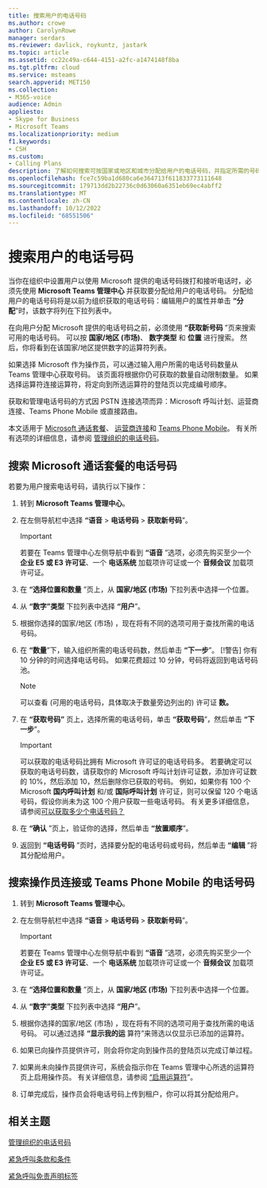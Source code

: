 ```yaml
---
title: 搜索用户的电话号码
ms.author: crowe
author: CarolynRowe
manager: serdars
ms.reviewer: davlick, roykuntz, jastark
ms.topic: article
ms.assetid: cc22c49a-c644-4151-a2fc-a1474148f8ba
ms.tgt.pltfrm: cloud
ms.service: msteams
search.appverid: MET150
ms.collection:
- M365-voice
audience: Admin
appliesto:
- Skype for Business
- Microsoft Teams
ms.localizationpriority: medium
f1.keywords:
- CSH
ms.custom:
- Calling Plans
description: 了解如何搜索可按国家或地区和城市分配给用户的电话号码，并指定所需的号码数量。
ms.openlocfilehash: fce7c59ba1d680ca6e364713f611833773111648
ms.sourcegitcommit: 179713dd2b22736c0d63060a6351eb69ec4abff2
ms.translationtype: MT
ms.contentlocale: zh-CN
ms.lasthandoff: 10/12/2022
ms.locfileid: "68551506"
---
```

# <a name="search-for-telephone-numbers-for-users"></a>搜索用户的电话号码

当你在组织中设置用户以使用 Microsoft 提供的电话号码拨打和接听电话时，必须先使用 **Microsoft Teams 管理中心** 并获取要分配给用户的电话号码。 分配给用户的电话号码将是以前为组织获取的电话号码：编辑用户的属性并单击 **“分配**”时，该数字将列在下拉列表中。
  
在向用户分配 Microsoft 提供的电话号码之前，必须使用 **“获取新号码** ”页来搜索可用的电话号码。 可以按 **国家/地区 (市场)**、 **数字类型** 和 **位置** 进行搜索。 然后，你将看到在该国家/地区提供数字的运算符列表。

如果选择 Microsoft 作为操作员，可以通过输入用户所需的电话号码数量从 Teams 管理中心获取号码。 该页面将根据你仍可获取的数量自动限制数量。 如果选择运算符连接运算符，将定向到所选运算符的登陆页以完成编号顺序。

获取和管理电话号码的方式因 PSTN 连接选项而异：Microsoft 呼叫计划、运营商连接、Teams Phone Mobile 或直接路由。

本文适用于 [Microsoft 通话套餐](#search-for-telephone-numbers-for-microsoft-calling-plans)、 [运营商连接](#search-for-telephone-numbers-for-operator-connect-or-teams-phone-mobile)和 [Teams Phone Mobile](#search-for-telephone-numbers-for-operator-connect-or-teams-phone-mobile)。 有关所有选项的详细信息，请参阅 [管理组织的电话号码](/microsoftteams/manage-phone-numbers-landing-page)。

## <a name="search-for-telephone-numbers-for-microsoft-calling-plans"></a>搜索 Microsoft 通话套餐的电话号码

若要为用户搜索电话号码，请执行以下操作：
  
1. 转到 **Microsoft Teams 管理中心**。

2. 在左侧导航栏中选择 **“语音** > **电话号码** > **获取新号码**”。
  
    > [!IMPORTANT]
    > 若要在 Teams 管理中心左侧导航中看到 **“语音** ”选项，必须先购买至少一个 **企业 E5 或 E3 许可证**、一个 **电话系统** 加载项许可证或一个 **音频会议** 加载项许可证。  

3. 在 **“选择位置和数量** ”页上，从 **国家/地区 (市场)** 下拉列表中选择一个位置。

4. 从 **“数字”类型** 下拉列表中选择 **“用户**”。

5. 根据你选择的国家/地区 (市场) ，现在将有不同的选项可用于查找所需的电话号码。  

6. 在 **“数量**”下，输入组织所需的电话号码数，然后单击 **“下一步**”。 [!警告] 你有 10 分钟的时间选择电话号码。 如果花费超过 10 分钟，号码将返回到电话号码池。

    > [!NOTE]
    > 可以查看 (可用的电话号码，具体取决于数量旁边列出的) 许可证 **数。**
  
7. 在 **“获取号码”** 页上，选择所需的电话号码，单击 **“获取号码**”，然后单击 **“下一步**”。

    > [!IMPORTANT]
    > 可以获取的电话号码比拥有 Microsoft 许可证的电话号码多。 若要确定可以获取的电话号码数，请获取你的 Microsoft 呼叫计划许可证数，添加许可证数的 10%，然后添加 10，然后删除你已获取的号码。 例如，如果你有 100 个 Microsoft **国内呼叫计划** 和/或 **国际呼叫计划** 许可证，则可以保留 120 个电话号码，假设你尚未为这 100 个用户获取一些电话号码。 有关更多详细信息，请参阅[可以获取多少个电话号码？](./how-many-phone-numbers-can-you-get.md)

8. 在 **“确认** ”页上，验证你的选择，然后单击 **“放置顺序**”。

9. 返回到 **“电话号码** ”页时，选择要分配的电话号码或号码，然后单击 **“编辑** ”将其分配给用户。

## <a name="search-for-telephone-numbers-for-operator-connect-or-teams-phone-mobile"></a>搜索操作员连接或 Teams Phone Mobile 的电话号码

1. 转到 **Microsoft Teams 管理中心**。

2. 在左侧导航栏中选择 **“语音** > **电话号码** > **获取新号码**”。
  
    > [!IMPORTANT]
    > 若要在 Teams 管理中心左侧导航中看到 **“语音** ”选项，必须先购买至少一个 **企业 E5 或 E3 许可证**、一个 **电话系统** 加载项许可证或一个 **音频会议** 加载项许可证。  

3. 在 **“选择位置和数量** ”页上，从 **国家/地区 (市场)** 下拉列表中选择一个位置。

4. 从 **“数字”类型** 下拉列表中选择 **“用户**”。

5. 根据你选择的国家/地区 (市场) ，现在将有不同的选项可用于查找所需的电话号码。 可以通过选择 **“显示我的运** 算符”来筛选以仅显示已添加的运算符。

6. 如果已向操作员提供许可，则会将你定向到操作员的登陆页以完成订单过程。

7. 如果尚未向操作员提供许可，系统会指示你在 Teams 管理中心所选的运算符页上启用操作员。 有关详细信息，请参阅 [“启用运算符](operator-connect-configure.md#enable-an-operator)”。

8. 订单完成后，操作员会将电话号码上传到租户，你可以将其分配给用户。  

## <a name="related-topics"></a>相关主题

[管理组织的电话号码](manage-phone-numbers-landing-page.md)

[紧急呼叫条款和条件](./emergency-calling-terms-and-conditions.md)

[紧急呼叫免责声明标签](https://github.com/MicrosoftDocs/OfficeDocs-SkypeForBusiness/blob/live/Teams/downloads/emergency-calling/emergency-calling-label-(en-us)-(v.1.0).zip?raw=true)
